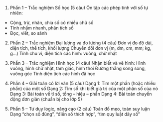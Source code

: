 1. Phần 1 – Trắc nghiệm Số học (5 câu)
Ôn tập các phép tính với số tự nhiên:
  - Cộng, trừ, nhân, chia số có nhiều chữ số
  - Tính nhẩm nhanh, phân tích số
  - Đọc, viết, so sánh

2. Phần 2 – Trắc nghiệm Đại lượng và đo lường (4 câu)
Đơn vị đo độ dài, diện tích, thể tích, khối lượng
Chuyển đổi đơn vị (m, dm, cm, mm; kg, g…)
Tính chu vi, diện tích các hình: vuông, chữ nhật

3. Phần 3 – Trắc nghiệm Hình học (4 câu)
Nhận biết và vẽ hình:
Hình vuông, hình chữ nhật, tam giác, hình thoi
Đường thẳng song song, vuông góc
Tính diện tích các hình đã học

4. Phần 4 – Giải toán có lời văn (5 câu)
Dạng 1: Tìm một phần (hoặc nhiều phần) của một số
Dạng 2: Tìm số khi biết giá trị của một phân số của nó
Dạng 3: Bài toán về tỉ số, tổng – hiệu – phần
Dạng 4: Bài toán chuyển động đơn giản (chuẩn bị cho lớp 5)

5. Phần 5 – Tư duy logic, nâng cao (2 câu)
Toán đố mẹo, toán suy luận
Dạng “chọn số đúng”, “điền số thích hợp”, “tìm quy luật dãy số”